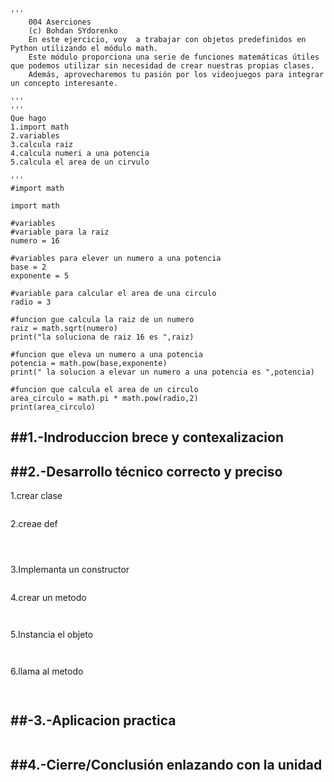 ```
'''
    004 Aserciones
    (c) Bohdan SYdorenko
    En este ejercicio, voy  a trabajar con objetos predefinidos en Python utilizando el módulo math.
    Este módulo proporciona una serie de funciones matemáticas útiles que podemos utilizar sin necesidad de crear nuestras propias clases. 
    Además, aprovecharemos tu pasión por los videojuegos para integrar un concepto interesante.

'''
'''
Que hago
1.import math
2.variables
3.calcula raiz
4.calcula numeri a una potencia
5.calcula el area de un cirvulo

'''
#import math

import math

#variables
#variable para la raiz
numero = 16

#variables para elever un numero a una potencia
base = 2
exponente = 5

#variable para calcular el area de una circulo
radio = 3

#funcion gue calcula la raiz de un numero
raiz = math.sqrt(numero)
print("la soluciona de raiz 16 es ",raiz)

#funcion que eleva un numero a una potencia
potencia = math.pow(base,exponente)
print(" la solucion a elevar un numero a una potencia es ",potencia)

#funcion que calcula el area de un circulo
area_circulo = math.pi * math.pow(radio,2)
print(area_circulo)
```

##1.-Indroduccion brece y contexalizacion
---




##2.-Desarrollo técnico correcto y preciso
---
1.crear clase  
```

```

2.creae def 
```

       
```
3.Implemanta un constructor
```

```
4.crear un metodo 
```
 

```
5.Instancia el objeto
```
 

```
6.llama al metodo
```
  
```

##-3.-Aplicacion practica
---
```

```

##4.-Cierre/Conclusión enlazando con la unidad
---
